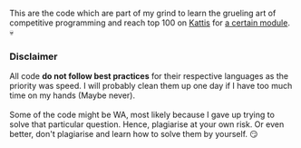 This are the code which are part of my grind to learn the grueling art of competitive programming and reach top 100 on [Kattis](https://open.kattis.com/users/ong-weng-qi1) for [a certain module](https://www.comp.nus.edu.sg/~stevenha/cs3233.html). :skull:

### Disclaimer

All code **do not follow best practices** for their respective languages as the priority was speed. I will probably clean them up one day if I have too much time on my hands (Maybe never). 
<br/>
<br/>
Some of the code might be WA, most likely because I gave up trying to solve that particular question. Hence, plagiarise at your own risk. Or even better, don't plagiarise and learn how to solve them by yourself. :smirk: